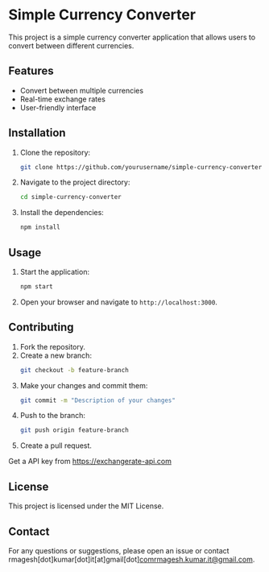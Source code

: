 # Simple Currency Converter

This project is a simple currency converter application that allows users to convert between different currencies.

## Features

- Convert between multiple currencies
- Real-time exchange rates
- User-friendly interface

## Installation

1. Clone the repository:
    ```bash
    git clone https://github.com/yourusername/simple-currency-converter.git
    ```
2. Navigate to the project directory:
    ```bash
    cd simple-currency-converter
    ```
3. Install the dependencies:
    ```bash
    npm install
    ```

## Usage

1. Start the application:
    ```bash
    npm start
    ```
2. Open your browser and navigate to `http://localhost:3000`.

## Contributing

1. Fork the repository.
2. Create a new branch:
    ```bash
    git checkout -b feature-branch
    ```
3. Make your changes and commit them:
    ```bash
    git commit -m "Description of your changes"
    ```
4. Push to the branch:
    ```bash
    git push origin feature-branch
    ```
5. Create a pull request.

Get a API key from https://exchangerate-api.com
## License

This project is licensed under the MIT License.

## Contact

For any questions or suggestions, please open an issue or contact rmagesh\[dot\]kumar\[dot\]it\[at\]gmail\[dot\]comrmagesh.kumar.it@gmail.com.

